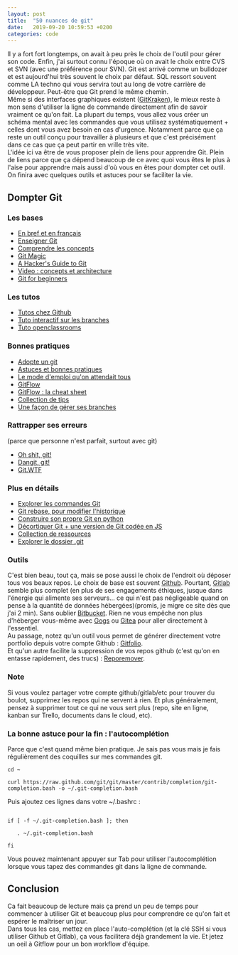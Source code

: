 ```yaml
---
layout: post
title:  "50 nuances de git"
date:   2019-09-20 10:59:53 +0200
categories: code
---
```


Il y a fort fort longtemps, on avait à peu près le choix de l'outil pour gérer son code. Enfin, j'ai surtout connu l'époque où on avait le choix entre CVS et SVN (avec une préférence pour SVN). Git est arrivé comme un bulldozer et est aujourd'hui très souvent le choix par défaut. SQL ressort souvent comme LA techno qui vous servira tout au long de votre carrière de développeur. Peut-être que Git prend le même chemin.  
Même si des interfaces graphiques existent ([GitKraken](https://www.gitkraken.com/)), le mieux reste à mon sens d'utiliser la ligne de commande directement afin de savoir vraiment ce qu'on fait. La plupart du temps, vous allez vous créer un schéma mental avec les commandes que vous utilisez systématiquement + celles dont vous avez besoin en cas d'urgence. Notamment parce que ça reste un outil conçu pour travailler à plusieurs et que c'est précisément dans ce cas que ça peut partir en vrille très vite.  
L'idée ici va être de vous proposer plein de liens pour apprendre Git. Plein de liens parce que ça dépend beaucoup de ce avec quoi vous êtes le plus à l'aise pour apprendre mais aussi d'où vous en êtes pour dompter cet outil.  
On finira avec quelques outils et astuces pour se faciliter la vie.

## Dompter Git
### Les bases
* [En bref et en français](http://rogerdudler.github.io/git-guide/index.fr.html)
* [Enseigner Git](https://rachelcarmena.github.io/2018/12/12/how-to-teach-git.html)
* [Comprendre les concepts](https://dev.to/unseenwizzard/learn-git-concepts-not-commands-4gjc)
* [Git Magic](http://www-cs-students.stanford.edu/~blynn/gitmagic/)
* [A Hacker's Guide to Git](https://wildlyinaccurate.com/a-hackers-guide-to-git/)
* [Video : concepts et architecture](https://www.youtube.com/watch?index=4&list=PLEIPSRdn5KEoLbRZJuS4bLlldQ4wiA5Nf&v=ihKRRWBVn5k)
* [Git for beginners](https://blog.prototypr.io/git-for-beginners-12-commands-you-need-to-know-e084cce9cc94)

### Les tutos
* [Tutos chez Github](https://lab.github.com/)
* [Tuto interactif sur les branches](https://learngitbranching.js.org/)
* [Tuto openclassrooms](https://openclassrooms.com/en/courses/2342361-gerez-votre-code-avec-git-et-github)

### Bonnes pratiques
* [Adopte un git](http://adopteungit.fr/methodologie/2016/08/16/les-bonnes-pratiques.html)
* [Astuces et bonnes pratiques](https://guillaumebriday.fr/comment-jutilise-git-mes-astuces-et-bonnes-pratiques)
* [Le mode d'emploi qu'on attendait tous](https://github.com/k88hudson/git-flight-rules)
* [GitFlow](http://datasift.github.io/gitflow/IntroducingGitFlow.html)
* [GitFlow : la cheat sheet](https://danielkummer.github.io/git-flow-cheatsheet/index.html)
* [Collection de tips](https://github.com/git-tips/tips)
* [Une façon de gérer ses branches](https://nvie.com/posts/a-successful-git-branching-model/)


### Rattrapper ses erreurs
(parce que personne n'est parfait, surtout avec git)
* [Oh shit, git!](https://jvns.ca/blog/2018/10/27/new-zine--oh-shit--git-/)
* [Dangit, git!](http://dangitgit.com/)
* [Git.WTF](https://git.wtf/)


### Plus en détails
* [Explorer les commandes Git](https://gitexplorer.com/)
* [Git rebase, pour modifier l'historique](https://git-rebase.io/)
* [Construire son propre Git en python](https://wyag.thb.lt/)
* [Décortiquer Git + une version de Git codée en JS](https://maryrosecook.com/blog/post/git-from-the-inside-out)
* [Collection de ressources](https://try.github.io/)
* [Explorer le dossier .git](https://www.freecodecamp.org/news/understanding-git-for-real-by-exploring-the-git-directory-1e079c15b807/)

### Outils
C'est bien beau, tout ça, mais se pose aussi le choix de l'endroit où déposer tous vos beaux repos. Le choix de base est souvent [Github](https://github.com/). Pourtant, [Gitlab](https://gitlab.com/) semble plus complet (en plus de ses engagements éthiques, jusque dans l'énergie qui alimente ses serveurs... ce qui n'est pas négligeable quand on pense à la quantité de données hébergées)(promis, je migre ce site dès que j'ai 2 min). Sans oublier [Bitbucket](https://bitbucket.org/). Rien ne vous empêche non plus d'héberger vous-même avec [Gogs](https://gogs.io/) ou [Gitea](https://gitea.io/en-us/) pour aller directement à l'essentiel.  
Au passage, notez qu'un outil vous permet de générer directement votre portfolio depuis votre compte Github : [Gitfolio](https://github.com/imfunniee/gitfolio).  
Et qu'un autre facilite la suppression de vos repos github (c'est qu'on en entasse rapidement, des trucs) : [Reporemover](https://reporemover.xyz/).  
  
### Note
Si vous voulez partager votre compte github/gitlab/etc pour trouver du boulot, supprimez les repos qui ne servent à rien. Et plus généralement, pensez à supprimer tout ce qui ne vous sert plus (repo, site en ligne, kanban sur Trello, documents dans le cloud, etc).


### La bonne astuce pour la fin : l'autocomplétion
Parce que c'est quand même bien pratique. Je sais pas vous mais je fais régulièrement des coquilles sur mes commandes git. 


```
cd ~  

curl https://raw.github.com/git/git/master/contrib/completion/git-completion.bash -o ~/.git-completion.bash   
```

Puis ajoutez ces lignes dans votre ~/.bashrc :

```

if [ -f ~/.git-completion.bash ]; then

   . ~/.git-completion.bash

fi

```

Vous pouvez maintenant appuyer sur Tab pour utiliser l'autocomplétion lorsque vous tapez des commandes git dans la ligne de commande.

## Conclusion
Ca fait beaucoup de lecture mais ça prend un peu de temps pour commencer à utiliser Git et beaucoup plus pour comprendre ce qu'on fait et espérer le maîtriser un jour.   
Dans tous les cas, mettez en place l'auto-complétion (et la clé SSH si vous utiliser Github et Gitlab), ça vous facilitera déjà grandement la vie. Et jetez un oeil à Gitflow pour un bon workflow d'équipe. 

